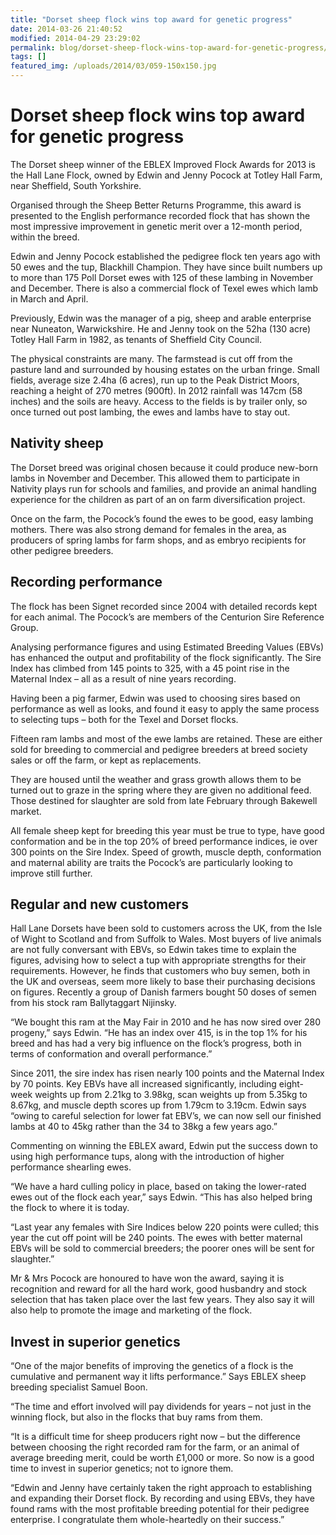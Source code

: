 ```yaml
---
title: "Dorset sheep flock wins top award for genetic progress"
date: 2014-03-26 21:40:52
modified: 2014-04-29 23:29:02
permalink: blog/dorset-sheep-flock-wins-top-award-for-genetic-progress/
tags: []
featured_img: /uploads/2014/03/059-150x150.jpg
---
```


# Dorset sheep flock wins top award for genetic progress

The Dorset sheep winner of the EBLEX Improved Flock Awards for 2013 is the Hall Lane Flock, owned by Edwin and Jenny Pocock at Totley Hall Farm, near Sheffield, South Yorkshire.

Organised through the Sheep Better Returns Programme, this award is presented to the English performance recorded flock that has shown the most impressive improvement in genetic merit over a 12-month period, within the breed.

Edwin and Jenny Pocock established the pedigree flock ten years ago with 50 ewes and the tup, Blackhill Champion. They have since built numbers up to more than 175 Poll Dorset ewes with 125 of these lambing in November and December. There is also a commercial flock of Texel ewes which lamb in March and April.

Previously, Edwin was the manager of a pig, sheep and arable enterprise near Nuneaton, Warwickshire. He and Jenny took on the 52ha (130 acre) Totley Hall Farm in 1982, as tenants of Sheffield City Council.

The physical constraints are many. The farmstead is cut off from the pasture land and surrounded by housing estates on the urban fringe. Small fields, average size 2.4ha (6 acres), run up to the Peak District Moors, reaching a height of 270 metres (900ft). In 2012 rainfall was 147cm (58 inches) and the soils are heavy. Access to the fields is by trailer only, so once turned out post lambing, the ewes and lambs have to stay out.

Nativity sheep
--------------

The Dorset breed was original chosen because it could produce new-born lambs in November and December. This allowed them to participate in Nativity plays run for schools and families, and provide an animal handling experience for the children as part of an on farm diversification project.

Once on the farm, the Pocock’s found the ewes to be good, easy lambing mothers. There was also strong demand for females in the area, as producers of spring lambs for farm shops, and as embryo recipients for other pedigree breeders.

Recording performance
---------------------

The flock has been Signet recorded since 2004 with detailed records kept for each animal. The Pocock’s are members of the Centurion Sire Reference Group.

Analysing performance figures and using Estimated Breeding Values (EBVs) has enhanced the output and profitability of the flock significantly. The Sire Index has climbed from 145 points to 325, with a 45 point rise in the Maternal Index – all as a result of nine years recording.

Having been a pig farmer, Edwin was used to choosing sires based on performance as well as looks, and found it easy to apply the same process to selecting tups – both for the Texel and Dorset flocks.

Fifteen ram lambs and most of the ewe lambs are retained. These are either sold for breeding to commercial and pedigree breeders at breed society sales or off the farm, or kept as replacements.

They are housed until the weather and grass growth allows them to be turned out to graze in the spring where they are given no additional feed. Those destined for slaughter are sold from late February through Bakewell market.

All female sheep kept for breeding this year must be true to type, have good conformation and be in the top 20% of breed performance indices, ie over 300 points on the Sire Index. Speed of growth, muscle depth, conformation and maternal ability are traits the Pocock’s are particularly looking to improve still further.

Regular and new customers
-------------------------

Hall Lane Dorsets have been sold to customers across the UK, from the Isle of Wight to Scotland and from Suffolk to Wales. Most buyers of live animals are not fully conversant with EBVs, so Edwin takes time to explain the figures, advising how to select a tup with appropriate strengths for their requirements. However, he finds that customers who buy semen, both in the UK and overseas, seem more likely to base their purchasing decisions on figures. Recently a group of Danish farmers bought 50 doses of semen from his stock ram Ballytaggart Nijinsky.

“We bought this ram at the May Fair in 2010 and he has now sired over 280 progeny,” says Edwin. “He has an index over 415, is in the top 1% for his breed and has had a very big influence on the flock’s progress, both in terms of conformation and overall performance.”

Since 2011, the sire index has risen nearly 100 points and the Maternal Index by 70 points. Key EBVs have all increased significantly, including eight-week weights up from 2.21kg to 3.98kg, scan weights up from 5.35kg to 8.67kg, and muscle depth scores up from 1.79cm to 3.19cm. Edwin says “owing to careful selection for lower fat EBV’s, we can now sell our finished lambs at 40 to 45kg rather than the 34 to 38kg a few years ago.”

Commenting on winning the EBLEX award, Edwin put the success down to using high performance tups, along with the introduction of higher performance shearling ewes.

“We have a hard culling policy in place, based on taking the lower-rated ewes out of the flock each year,” says Edwin. “This has also helped bring the flock to where it is today.

“Last year any females with Sire Indices below 220 points were culled; this year the cut off point will be 240 points. The ewes with better maternal EBVs will be sold to commercial breeders; the poorer ones will be sent for slaughter.”

Mr &amp; Mrs Pocock are honoured to have won the award, saying it is recognition and reward for all the hard work, good husbandry and stock selection that has taken place over the last few years. They also say it will also help to promote the image and marketing of the flock.

Invest in superior genetics
---------------------------

“One of the major benefits of improving the genetics of a flock is the cumulative and permanent way it lifts performance.” Says EBLEX sheep breeding specialist Samuel Boon.

“The time and effort involved will pay dividends for years – not just in the winning flock, but also in the flocks that buy rams from them.

“It is a difficult time for sheep producers right now – but the difference between choosing the right recorded ram for the farm, or an animal of average breeding merit, could be worth £1,000 or more. So now is a good time to invest in superior genetics; not to ignore them.

“Edwin and Jenny have certainly taken the right approach to establishing and expanding their Dorset flock. By recording and using EBVs, they have found rams with the most profitable breeding potential for their pedigree enterprise. I congratulate them whole-heartedly on their success.”
